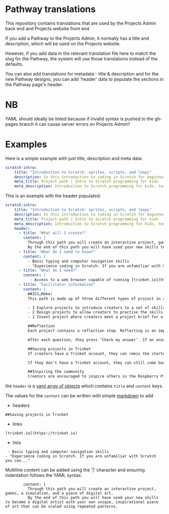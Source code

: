 # Pathway translations

This repository contains translations that are used by the Projects Admin back end and Projects website front end

If you add a Pathway to the Projects Admin, it normally has a title and description, which will be used on the Projects website.

However, if you add data in the relevant translation file here to match the slug for the Pathway, the system will use those translations instead of the defaults.

You can also add translations for metadata - title & description and for the new Pathway designs, you can add 'header' data to populate the sections in the Pathway page's header.

# NB

YAML should ideally be linted because if invalid syntax is pushed to the gh-pages branch it can cause server errors on Projects Admin!!

# Examples

Here is a simple example with just title, description and meta data:

```yaml
scratch-intro:
    title: "Introduction to Scratch: sprites, scripts, and loops"
    description: In this introduction to coding in Scratch for beginners, you will learn how to add code, costumes, and sounds to sprites as you make animations, a game, an app, and a book.
    meta_title: Project path | Intro to Scratch programming for kids
    meta_description: Introduction to Scratch programming for kids, teenagers and young adults. Learn how to make animations, a game, an app, and a book.
```

This is an example with the header populated:

```yaml
scratch-intro:
    title: "Introduction to Scratch: sprites, scripts, and loops"
    description: In this introduction to coding in Scratch for beginners, you will learn how to add code, costumes, and sounds to sprites as you make animations, a game, an app, and a book.
    meta_title: Project path | Intro to Scratch programming for kids
    meta_description: Introduction to Scratch programming for kids, teenagers and young adults. Learn how to make animations, a game, an app, and a book.
    header:
      - title: "What will I create?"
        content: |
          Through this path you will create an interactive project, games, a simulation, and a piece of digital art.
          By the end of this path you will have used your new skills to become a digital artist with your own unique, inspirational piece of art that can be scaled using repeated patterns.
      - title: "What do I need to know?"
        content: |
          - Basic typing and computer navigation skills
          - "Experience coding in Scratch. If you are unfamiliar with Scratch you could try our Scratch paths, [Introduction to Scratch](https://projects.raspberrypi.org/en/pathways/scratch-intro), [More Scratch](https://projects.raspberrypi.org/en/pathways/more-scratch), and [Further Scratch](https://projects.raspberrypi.org/en/pathways/further-scratch)."
      - title: "What do I need?"
        content: |
           - Access to a web browser capable of running [trinket.io](https://trinket.io).
      - title: "Facilitator information"
        content: |
          ##321…Make!
          This path is made up of three different types of project in a 3-2-1 structure:

          - 3 Explore projects to introduce creators to a set of skills, and provide step-by-step instructions to help them develop initial confidence.
          - 2 Design projects to allow creators to practise the skills they learned in the previous Explore projects, and to express themselves creatively whilst growing independence.
          - 1 Invent project where creators meet a project brief for a particular audience using their skills.

          ##Reflection
          Each project contains a reflection step. Reflecting is an important part of learning, because it helps make new connections in your brain. Creators answer three questions to reflect on what they’ve learned.

          After each question, they press ‘Check my answer’. If an answer is incorrect, useful feedback will guide them towards the correct answer. There is no limit to the amount of times they can attempt each question.

          ##Saving projects in Trinket
          If creators have a Trinket account, they can remix the starter projects to save a copy to their My Trinkets library.

          If they don’t have a Trinket account, they can still come back to their project in the future by using the same computer and using the starter project link.

          ##Inspiring the community
          Creators are encouraged to inspire others in the Raspberry Pi Foundation community by sharing their projects with us via the [project submissions form](https://form.raspberrypi.org/f/community-project-submissions). Projects will be anonymously shared to our Community Galleries.
```

the `header` is a [yaml array of objects](https://www.w3schools.io/file/yaml-arrays/#yaml-arrays-of-objects) which contains `title` and `content` keys.

The values for the `content` can be written with simple [markdown](https://daringfireball.net/projects/markdown/) to add 

- headers
```
##Saving projects in Trinket
```

- links 
```
[trinket.io](https://trinket.io)
```

- lists
```
 - Basic typing and computer navigation skills
- "Experience coding in Scratch. If you are unfamiliar with Scratch you can..."
```

Multiline content can be added using the '|' character and ensuring indentation follows the YAML syntax:

```
        content: |
          Through this path you will create an interactive project, games, a simulation, and a piece of digital art.
          By the end of this path you will have used your new skills to become a digital artist with your own unique, inspirational piece of art that can be scaled using repeated patterns.
```

